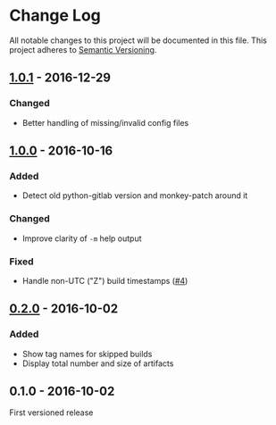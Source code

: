 # Change Log
All notable changes to this project will be documented in this file.
This project adheres to [Semantic Versioning](http://semver.org/).

## [1.0.1] - 2016-12-29
### Changed
- Better handling of missing/invalid config files


## [1.0.0] - 2016-10-16
### Added
- Detect old python-gitlab version and monkey-patch around it

### Changed
- Improve clarity of `-m` help output

### Fixed
- Handle non-UTC ("Z") build timestamps ([#4])



## [0.2.0] - 2016-10-02
### Added
- Show tag names for skipped builds
- Display total number and size of artifacts


## 0.1.0 - 2016-10-02
First versioned release


[Unreleased]: https://gitlab.com/JonathonReinhart/gitlab-artifact-cleanup/compare/v1.0.1...HEAD
[1.0.1]: https://gitlab.com/JonathonReinhart/gitlab-artifact-cleanup/compare/v1.0.0...v1.0.1
[1.0.0]: https://gitlab.com/JonathonReinhart/gitlab-artifact-cleanup/compare/v0.2.0...v1.0.0
[0.2.0]: https://gitlab.com/JonathonReinhart/gitlab-artifact-cleanup/compare/v0.1.0...v0.2.0

[#4]: https://gitlab.com/JonathonReinhart/gitlab-artifact-cleanup/merge_requests/4
